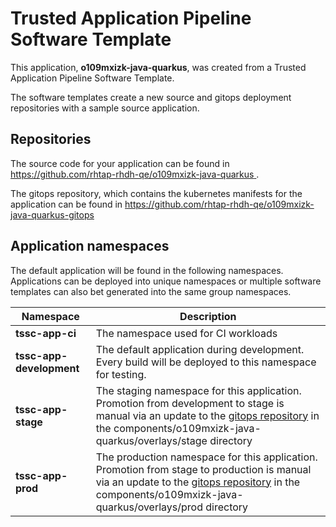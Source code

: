 # Trusted Application Pipeline Software Template

This application, **o109mxizk-java-quarkus**, was created from a Trusted Application Pipeline Software Template.

The software templates create a new source and gitops deployment repositories with a sample source application. 

## Repositories

The source code for your application can be found in [https://github.com/rhtap-rhdh-qe/o109mxizk-java-quarkus ](https://github.com/rhtap-rhdh-qe/o109mxizk-java-quarkus ).
 
The gitops repository, which contains the kubernetes manifests for the application can be found in 
[https://github.com/rhtap-rhdh-qe/o109mxizk-java-quarkus-gitops ](https://github.com/rhtap-rhdh-qe/o109mxizk-java-quarkus-gitops ) 

## Application namespaces 

The default application will be found in the following namespaces. Applications can be deployed into unique namespaces or multiple software templates can also bet generated into the same group namespaces.  

|  Namespace   |  Description   |  
| -------- | -------- |
| **tssc-app-ci** | The namespace used for CI workloads |
| **tssc-app-development** | The default application during development. Every build will be deployed to this namespace for testing. |
| **tssc-app-stage** | The staging namespace for this application. Promotion from development to stage is manual via an update to the [gitops repository](https://github.com/rhtap-rhdh-qe/o109mxizk-java-quarkus-gitops ) in the components/o109mxizk-java-quarkus/overlays/stage directory |
| **tssc-app-prod** | The production namespace for this application. Promotion from stage to production is manual via an update to the [gitops repository](https://github.com/rhtap-rhdh-qe/o109mxizk-java-quarkus-gitops ) in the components/o109mxizk-java-quarkus/overlays/prod directory |